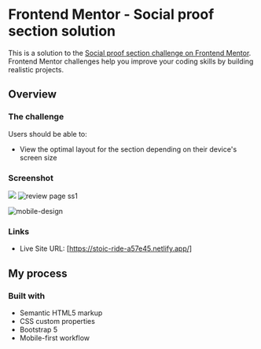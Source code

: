 
# Frontend Mentor - Social proof section solution

This is a solution to the [Social proof section challenge on Frontend Mentor](https://www.frontendmentor.io/challenges/social-proof-section-6e0qTv_bA). Frontend Mentor challenges help you improve your coding skills by building realistic projects. 

## Overview

### The challenge

Users should be able to:

- View the optimal layout for the section depending on their device's screen size

### Screenshot

![](./screenshot.jpg)
![review page ss1](https://user-images.githubusercontent.com/54875911/127593395-c109b48f-6ed2-4cbd-b288-7920b0228c87.PNG)

![mobile-design](https://user-images.githubusercontent.com/54875911/127593462-2daaaef5-1072-41f2-ba6d-e0803927d0f0.jpg)


### Links

- Live Site URL: [https://stoic-ride-a57e45.netlify.app/]

## My process

### Built with

- Semantic HTML5 markup
- CSS custom properties
- Bootstrap 5
- Mobile-first workflow




